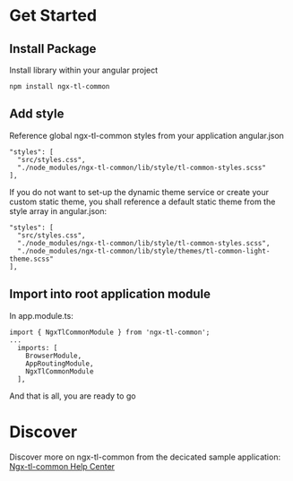 # Get Started

## Install Package

Install library within your angular project

    npm install ngx-tl-common

## Add style

Reference global ngx-tl-common styles from your application angular.json

    "styles": [
      "src/styles.css",
      "./node_modules/ngx-tl-common/lib/style/tl-common-styles.scss"
    ],

If you do not want to set-up the dynamic theme service or create your custom static theme, you shall reference a default static theme from the style array in angular.json:

    "styles": [
      "src/styles.css",
      "./node_modules/ngx-tl-common/lib/style/tl-common-styles.scss",
      "./node_modules/ngx-tl-common/lib/style/themes/tl-common-light-theme.scss"
    ],

## Import into root application module

In app.module.ts:

    import { NgxTlCommonModule } from 'ngx-tl-common';
    ...
      imports: [
        BrowserModule,
        AppRoutingModule,
        NgxTlCommonModule
      ],

And that is all, you are ready to go

# Discover

Discover more on ngx-tl-common from the decicated sample application: [Ngx-tl-common Help Center](https://ngx-tl-common.web.app)
